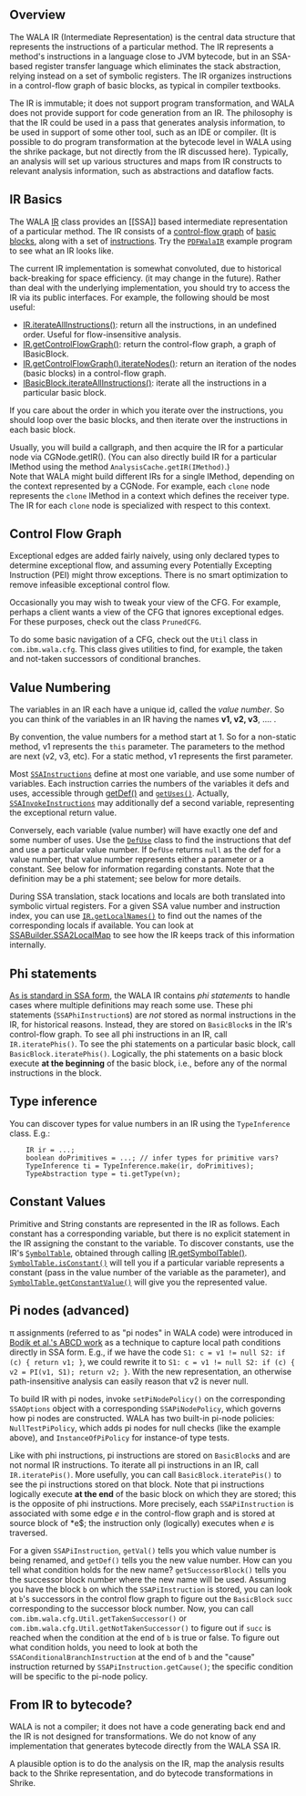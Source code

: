 Overview
--------

The WALA IR (Intermediate Representation) is the central data structure
that represents the instructions of a particular method. The IR
represents a method's instructions in a language close to JVM bytecode,
but in an SSA-based register transfer language which eliminates the
stack abstraction, relying instead on a set of symbolic registers. The
IR organizes instructions in a control-flow graph of basic blocks, as
typical in compiler textbooks.

The IR is immutable; it does not support program transformation, and
WALA does not provide support for code generation from an IR. The
philosophy is that the IR could be used in a pass that generates
analysis information, to be used in support of some other tool, such as
an IDE or compiler. (It is possible to do program transformation at the
bytecode level in WALA using the shrike package, but not directly from
the IR discussed here). Typically, an analysis will set up various
structures and maps from IR constructs to relevant analysis information,
such as abstractions and dataflow facts.

IR Basics
---------

The WALA
[IR](http://wala.sourceforge.net/javadocs/trunk/com/ibm/wala/ssa/IR.html)
class provides an [[SSA]] based
intermediate representation of a particular method. The IR consists of a
[control-flow
graph](http://wala.sourceforge.net/javadocs/trunk/com/ibm/wala/cfg/ControlFlowGraph.html)
of [basic
blocks](http://wala.sourceforge.net/javadocs/trunk/com/ibm/wala/cfg/IBasicBlock.html),
along with a set of
[instructions](http://wala.sourceforge.net/javadocs/trunk/com/ibm/wala/ssa/SSAInstruction.html).
Try the
[`PDFWalaIR`](http://wala.sourceforge.net/javadocs/trunk/com/ibm/wala/examples/drivers/PDFWalaIR.html)
example program to see what an IR looks like.

The current IR implementation is somewhat convoluted, due to historical
back-breaking for space efficiency. (it may change in the future).
Rather than deal with the underlying implementation, you should try to
access the IR via its public interfaces. For example, the following
should be most useful:

-   [IR.iterateAllInstructions()](http://wala.sourceforge.net/javadocs/trunk/com/ibm/wala/ssa/IR.html#iterateAllInstructions()): return all the instructions, in an
    undefined order. Useful for flow-insensitive analysis.
-   [IR.getControlFlowGraph()](http://wala.sourceforge.net/javadocs/trunk/com/ibm/wala/ssa/IR.html#getControlFlowGraph()): return the control-flow graph, a graph
    of IBasicBlock.
-   [IR.getControlFlowGraph().iterateNodes()](http://wala.sourceforge.net/javadocs/trunk/com/ibm/wala/util/graph/NodeManager.html#iterateNodes()): return an iteration of
    the nodes (basic blocks) in a control-flow graph.
-   [IBasicBlock.iterateAllInstructions()](http://wala.sourceforge.net/javadocs/trunk/com/ibm/wala/cfg/IBasicBlock.html#iterateAllInstructions()): iterate all the
    instructions in a particular basic block.

If you care about the order in which you iterate over the instructions,
you should loop over the basic blocks, and then iterate over the
instructions in each basic block.

Usually, you will build a callgraph, and then acquire the IR for a
particular node via CGNode.getIR(). (You can also directly build IR for
a particular IMethod using the method `AnalysisCache.getIR(IMethod)`.)  
Note that WALA might build different
IRs for a single IMethod, depending on the context represented by a
CGNode. For example, each `clone` node represents the `clone` IMethod in
a context which defines the receiver type. The IR for each `clone` node
is specialized with respect to this context.

Control Flow Graph
------------------

Exceptional edges are added fairly naively, using only declared types to
determine exceptional flow, and assuming every Potentially Excepting
Instruction (PEI) might throw exceptions. There is no smart optimization
to remove infeasible exceptional control flow.

Occasionally you may wish to tweak your view of the CFG. For example,
perhaps a client wants a view of the CFG that ignores exceptional edges.
For these purposes, check out the class `PrunedCFG`.

To do some basic navigation of a CFG, check out the `Util` class in
`com.ibm.wala.cfg`. This class gives utilities to find, for example, the
taken and not-taken successors of conditional branches.

Value Numbering
---------------

The variables in an IR each have a unique id, called the *value number*.
So you can think of the variables in an IR having the names **v1, v2,
v3**, .... .

By convention, the value numbers for a method start at 1. So for a
non-static method, v1 represents the `this` parameter. The parameters to
the method are next (v2, v3, etc). For a static method, v1 represents
the first parameter.

Most
[`SSAInstructions`](http://wala.sourceforge.net/javadocs/trunk/com/ibm/wala/ssa/SSAInstruction.html)
define at most one variable, and use some number of variables. Each
instruction carries the numbers of the variables it defs and uses,
accessible through
[getDef()](http://wala.sourceforge.net/javadocs/trunk/com/ibm/wala/ssa/SSAInstruction.html#getDef()) and
[`getUses()`](http://wala.sourceforge.net/javadocs/trunk/com/ibm/wala/ssa/SSAInstruction.html#getUse(int)).
Actually,
[`SSAInvokeInstructions`](http://wala.sourceforge.net/javadocs/trunk/com/ibm/wala/ssa/SSAInvokeInstruction.html)
may additionally def a second variable, representing the exceptional
return value.

Conversely, each variable (value number) will have exactly one def and
some number of uses. Use the
[`DefUse`](http://wala.sourceforge.net/javadocs/trunk/com/ibm/wala/ssa/DefUse.html)
class to find the instructions that def and use a particular value
number. If `DefUse` returns `null` as the def for a value number, that
value number represents either a parameter or a constant. See below for
information regarding constants.  Note that the definition may be a phi
statement; see below for more details.

During SSA translation, stack locations and locals are both translated
into symbolic virtual registers. For a given SSA value number and
instruction index, you can use
[`IR.getLocalNames()`](http://wala.sourceforge.net/javadocs/trunk/com/ibm/wala/ssa/IR.html#getLocalNames(int,%20int))
to find out the names of the corresponding locals if available. You can
look at
[SSABuilder.SSA2LocalMap](http://wala.sourceforge.net/javadocs/trunk/com/ibm/wala/ssa/SSABuilder.html)
to see how the IR keeps track of this information internally.

Phi statements
--------------

[As is standard in SSA form](https://en.wikipedia.org/wiki/Static_single_assignment_form#Converting_to_SSA), the WALA IR contains *phi statements* to handle cases where multiple definitions may reach some use.  These phi statements (`SSAPhiInstruction`s) are *not* stored as normal instructions in the IR, for historical reasons.  Instead, they are stored on `BasicBlock`s in the IR's control-flow graph.  To see all phi instructions in an IR, call `IR.iteratePhis()`.  To see the phi statements on a particular basic block, call `BasicBlock.iteratePhis()`.  Logically, the phi statements on a basic block execute **at the beginning** of the basic block, i.e., before any of the normal instructions in the block.  

Type inference
--------------

You can discover types for value numbers in an IR using the
`TypeInference` class. E.g.:

        IR ir = ...;
        boolean doPrimitives = ...; // infer types for primitive vars?
        TypeInference ti = TypeInference.make(ir, doPrimitives);
        TypeAbstraction type = ti.getType(vn);

Constant Values
---------------

Primitive and String constants are represented in the IR as follows.
Each constant has a corresponding variable, but there is no explicit
statement in the IR assigning the constant to the variable. To discover
constants, use the IR's
[`SymbolTable`](http://wala.sourceforge.net/javadocs/trunk/com/ibm/wala/ssa/SymbolTable.html),
obtained through calling
[IR.getSymbolTable()](http://wala.sourceforge.net/javadocs/trunk/com/ibm/wala/ssa/IR.html#getSymbolTable()).
[`SymbolTable.isConstant()`](http://wala.sourceforge.net/javadocs/trunk/com/ibm/wala/ssa/SymbolTable.html#isConstant(int))
will tell you if a particular variable represents a constant (pass in
the value number of the variable as the parameter), and
[`SymbolTable.getConstantValue()`](http://wala.sourceforge.net/javadocs/trunk/com/ibm/wala/ssa/SymbolTable.html#getConstantValue(int))
will give you the represented value.

Pi nodes (advanced)
-------------------

π assignments (referred to as "pi nodes" in WALA code) were introduced in [Bodik et al.'s ABCD work](http://dl.acm.org/citation.cfm?id=349342) as a technique to capture local path conditions directly in SSA form.  E.g., if we have the code `S1: c = v1 != null S2: if (c) { return v1; }`, we could rewrite it to `S1: c = v1 != null S2: if (c) { v2 = PI(v1, S1); return v2; }`.  With the new representation, an otherwise path-insensitive analysis can easily reason that v2 is never null.

To build IR with pi nodes, invoke `setPiNodePolicy()` on the corresponding `SSAOptions` object with a corresponding `SSAPiNodePolicy`, which governs how pi nodes are constructed.  WALA has two built-in pi-node policies: `NullTestPiPolicy`, which adds pi nodes for null checks (like the example above), and `InstanceOfPiPolicy` for instance-of type tests.

Like with phi instructions, pi instructions are stored on `BasicBlock`s and are not normal IR instructions.  To iterate all pi instructions in an IR, call `IR.iteratePis()`.  More usefully, you can call `BasicBlock.iteratePis()` to see the pi instructions stored on that block.  Note that pi instructions logically execute **at the end** of the basic block on which they are stored; this is the opposite of phi instructions.  More precisely, each `SSAPiInstruction` is associated with some edge *e* in the control-flow graph and is stored at source block of *e$; the instruction only (logically) executes when *e* is traversed.

For a given `SSAPiInstruction`, `getVal()` tells you which value number is being renamed, and `getDef()` tells you the new value number.  How can you tell what condition holds for the new name?  `getSuccessorBlock()` tells you the successor block number where the new name will be used.  Assuming you have the block `b` on which the `SSAPiInstruction` is stored, you can look at `b`'s successors in the control flow graph to figure out the `BasicBlock` `succ` corresponding to the successor block number.  Now, you can call `com.ibm.wala.cfg.Util.getTakenSuccessor()` or `com.ibm.wala.cfg.Util.getNotTakenSuccessor()` to figure out if `succ` is reached when the condition at the end of `b` is true or false.  To figure out what condition holds, you need to look at both the `SSAConditionalBranchInstruction` at the end of `b` and the "cause" instruction returned by `SSAPiInstruction.getCause()`; the specific condition will be specific to the pi-node policy.

From IR to bytecode?
--------------------

WALA is not a compiler; it does not have a code generating back end and
the IR is not designed for transformations. We do not know of any
implementation that generates bytecode directly from the WALA SSA IR.

A plausible option is to do the analysis on the IR, map the analysis
results back to the Shrike representation, and do bytecode
transformations in Shrike.